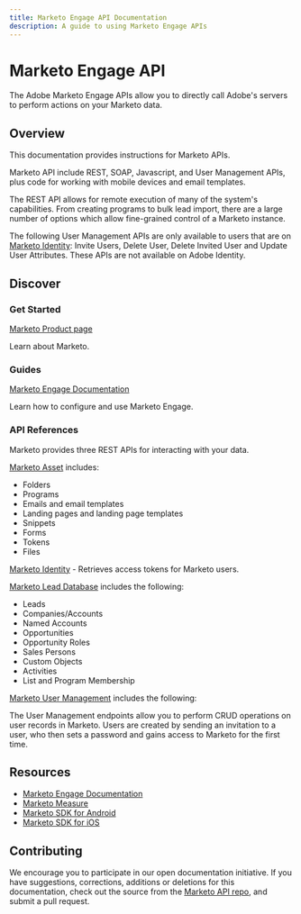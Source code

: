 ```yaml
---
title: Marketo Engage API Documentation
description: A guide to using Marketo Engage APIs
---
```


<Hero slots="heading, text"/>

# Marketo Engage API

The Adobe Marketo Engage APIs allow you to directly call Adobe's servers to perform actions on your Marketo data.

## Overview

This documentation provides instructions for Marketo APIs.

Marketo API include REST, SOAP, Javascript, and User Management APIs, plus code for working with mobile devices and email templates.

The REST API allows for remote execution of many of the system's capabilities. From creating programs to bulk lead import, there are a large number of options which allow fine-grained control of a Marketo instance.

The following User Management APIs are only available to users that are on [Marketo Identity](https://experienceleague.adobe.com/en/docs/marketo/using/product-docs/administration/marketo-with-adobe-identity/adobe-identity-management-overview): Invite Users, Delete User, Delete Invited User and Update User Attributes. These APIs are not available on Adobe Identity.

## Discover

<DiscoverBlock width="100%" slots="heading, link, text"/>

### Get Started

[Marketo Product page](https://business.adobe.com/products/marketo/adobe-marketo.html)

Learn about Marketo.

<DiscoverBlock slots="heading, link, text"/>

### Guides

[Marketo Engage Documentation](https://experienceleague.adobe.com/en/docs/marketo/using/home)

Learn how to configure and use Marketo Engage.

### API References

Marketo provides three REST APIs for interacting with your data.

[Marketo Asset](api/asset.md) includes:

* Folders
* Programs
* Emails and email templates
* Landing pages and landing page templates
* Snippets
* Forms
* Tokens
* Files

[Marketo Identity](api/identity.md) - Retrieves access tokens for Marketo users.

[Marketo Lead Database](api/mapi.md) includes the following:

* Leads
* Companies/Accounts
* Named Accounts
* Opportunities
* Opportunity Roles
* Sales Persons
* Custom Objects
* Activities
* List and Program Membership

[Marketo User Management](api/user.md) includes the following:

The User Management endpoints allow you to perform CRUD operations on user records in Marketo. Users are created by sending an invitation to a user, who then sets a password and gains access to Marketo for the first time.

<Resources slots="heading, links"/>

## Resources

* [Marketo Engage Documentation](https://experienceleague.adobe.com/en/docs/marketo/using/home)
* [Marketo Measure](https://business.adobe.com/products/marketo/bizible.html)
* [Marketo SDK for Android](https://github.com/Marketo/android-sdk)
* [Marketo SDK for iOS](https://github.com/Marketo/ios-sdk)

## Contributing

We encourage you to participate in our open documentation initiative. If you have suggestions, corrections, additions
or deletions for this documentation, check out the source from the [Marketo API repo](https://github.com/AdobeDocs/marketo-apis), and submit a pull request.
